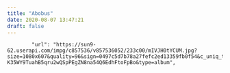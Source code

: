 ```yaml
---
title: "Abobus"
date: 2020-08-07 13:47:21
draft: false
---
```


            "url": "https://sun9-62.userapi.com/impg/c857536/v857536052/233c00/mIVJH0tYCUM.jpg?size=1080x607&quality=96&sign=0497c5d7b78a27fefc2ed13359fb0f54&c_uniq_tag=-K35WY9TuahB5qru2wQSpPEgZN8na54Q6EdhFtoFpBo&type=album",
